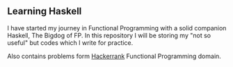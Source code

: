 ## Learning Haskell
I have started my journey in Functional Programming with a solid companion Haskell, The Bigdog of FP.
In this repository I will be storing my "not so useful" but codes which I write for practice.
<p>
Also contains problems form <a href="https://www.hackerrank.com/domains/fp">Hackerrank</a> Functional Programming domain.
</p>
